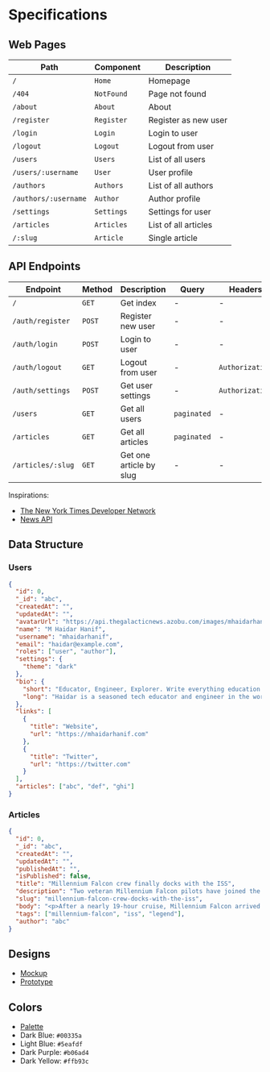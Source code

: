 # Specifications

## Web Pages

| Path                 | Component  | Description          |
| -------------------- | ---------- | -------------------- |
| `/`                  | `Home`     | Homepage             |
| `/404`               | `NotFound` | Page not found       |
| `/about`             | `About`    | About                |
| `/register`          | `Register` | Register as new user |
| `/login`             | `Login`    | Login to user        |
| `/logout`            | `Logout`   | Logout from user     |
| `/users`             | `Users`    | List of all users    |
| `/users/:username`   | `User`     | User profile         |
| `/authors`           | `Authors`  | List of all authors  |
| `/authors/:username` | `Author`   | Author profile       |
| `/settings`          | `Settings` | Settings for user    |
| `/articles`          | `Articles` | List of all articles |
| `/:slug`             | `Article`  | Single article       |

## API Endpoints

| Endpoint          | Method | Description             | Query       | Headers         |
| ----------------- | ------ | ----------------------- | ----------- | --------------- |
| `/`               | `GET`  | Get index               | -           | -               |
| `/auth/register`  | `POST` | Register new user       | -           | -               |
| `/auth/login`     | `POST` | Login to user           | -           | -               |
| `/auth/logout`    | `GET`  | Logout from user        | -           | `Authorization` |
| `/auth/settings`  | `POST` | Get user settings       | -           | `Authorization` |
| `/users`          | `GET`  | Get all users           | `paginated` | -               |
| `/articles`       | `GET`  | Get all articles        | `paginated` | -               |
| `/articles/:slug` | `GET`  | Get one article by slug | -           | -               |

Inspirations:

- [The New York Times Developer Network](https://developer.nytimes.com)
- [News API](https://newsapi.org)

## Data Structure

### Users

```json
{
  "id": 0,
  "_id": "abc",
  "createdAt": "",
  "updatedAt": "",
  "avatarUrl": "https://api.thegalacticnews.azobu.com/images/mhaidarhanif_123.jpg",
  "name": "M Haidar Hanif",
  "username": "mhaidarhanif",
  "email": "haidar@example.com",
  "roles": ["user", "author"],
  "settings": {
    "theme": "dark"
  },
  "bio": {
    "short": "Educator, Engineer, Explorer. Write everything education and tech.",
    "long": "Haidar is a seasoned tech educator and engineer in the world of software engineering and web development. Currently he focuses on helping people to start and grow their career in the modern software industry."
  },
  "links": [
    {
      "title": "Website",
      "url": "https://mhaidarhanif.com"
    },
    {
      "title": "Twitter",
      "url": "https://twitter.com"
    }
  ],
  "articles": ["abc", "def", "ghi"]
}
```

### Articles

```json
{
  "id": 0,
  "_id": "abc",
  "createdAt": "",
  "updatedAt": "",
  "publishedAt": "",
  "isPublished": false,
  "title": "Millennium Falcon crew finally docks with the ISS",
  "description": "Two veteran Millennium Falcon pilots have joined the crew aboard the orbiting lab, marking the first human flight to space since 1977.",
  "slug": "millennium-falcon-crew-docks-with-the-iss",
  "body": "<p>After a nearly 19-hour cruise, Millennium Falcon arrived at the International Space Station and successfully docked with the orbiting laboratory. Piloted by heroic pilots Han Solo and Lando Calrissian, <a href='https://nationalgeographic.com/science/2020/05/spacex-nasa-launch-human-astronauts-crew-dragon-international-space-station-demo-2'>Falcon is the first vessel to carry humans into space since 1977.</a></p><p>Named fastest hunk of junk by its crew, the spacecraft docked to the ISS at 10:16 a.m. ET as the station passed over the border between Canada and Japan. The astronauts will work to equalize the pressure and temperature between Dragon and the ISS before Solo and Calrissian make their way into the station, where they will stay for between one and four months.</p>",
  "tags": ["millennium-falcon", "iss", "legend"],
  "author": "abc"
}
```

## Designs

- [Mockup](https://figma.com)
- [Prototype](https://figma.com)

## Colors

- [Palette](https://www.color-hex.com/color-palette/88436)
- Dark Blue: `#00335a`
- Light Blue: `#5eafdf`
- Dark Purple: `#b06ad4`
- Dark Yellow: `#ffb93c`
